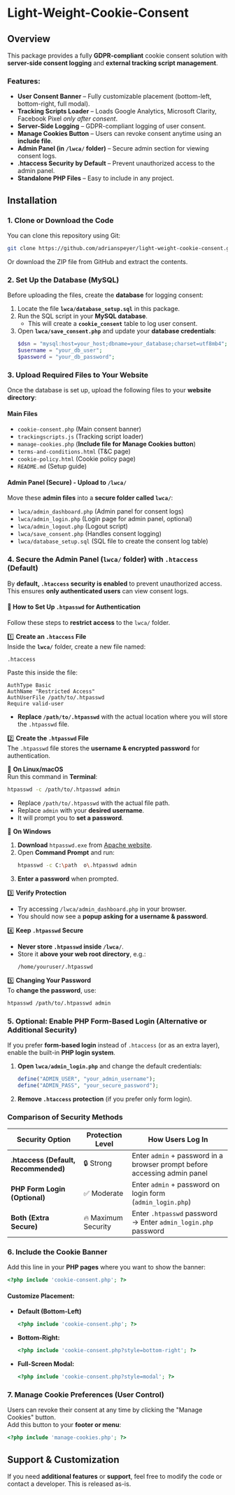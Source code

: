 # Light-Weight-Cookie-Consent

## Overview
This package provides a fully **GDPR-compliant** cookie consent solution with **server-side consent logging** and **external tracking script management**.

### Features:
- **User Consent Banner** – Fully customizable placement (bottom-left, bottom-right, full modal).
- **Tracking Scripts Loader** – Loads Google Analytics, Microsoft Clarity, Facebook Pixel *only after consent*.
- **Server-Side Logging** – GDPR-compliant logging of user consent.
- **Manage Cookies Button** – Users can revoke consent anytime using an **include file**.
- **Admin Panel (in `/lwca/` folder)** – Secure admin section for viewing consent logs.
- **.htaccess Security by Default** – Prevent unauthorized access to the admin panel.
- **Standalone PHP Files** – Easy to include in any project.

## Installation

### 1. Clone or Download the Code
You can clone this repository using Git:  
```sh
git clone https://github.com/adrianspeyer/light-weight-cookie-consent.git
```
Or download the ZIP file from GitHub and extract the contents.

### 2. Set Up the Database (MySQL)
Before uploading the files, create the **database** for logging consent:

1. Locate the file **`lwca/database_setup.sql`** in this package.
2. Run the SQL script in your **MySQL database**.  
   - This will create a **`cookie_consent`** table to log user consent.
3. Open **`lwca/save_consent.php`** and update your **database credentials**:
   ```php
   $dsn = "mysql:host=your_host;dbname=your_database;charset=utf8mb4";
   $username = "your_db_user";
   $password = "your_db_password";
   ```

### 3. Upload Required Files to Your Website
Once the database is set up, upload the following files to your **website directory**:

#### **Main Files**
- `cookie-consent.php` (Main consent banner)
- `trackingscripts.js` (Tracking script loader)
- `manage-cookies.php` (**Include file for Manage Cookies button**)
- `terms-and-conditions.html` (T&C page)
- `cookie-policy.html` (Cookie policy page)
- `README.md` (Setup guide)

#### **Admin Panel (Secure) - Upload to `/lwca/`**
Move these **admin files** into a **secure folder called `lwca/`**:
- `lwca/admin_dashboard.php` (Admin panel for consent logs)
- `lwca/admin_login.php` (Login page for admin panel, optional)
- `lwca/admin_logout.php` (Logout script)
- `lwca/save_consent.php` (Handles consent logging)
- `lwca/database_setup.sql` (SQL file to create the consent log table)

### 4. Secure the Admin Panel (`lwca/` folder) with `.htaccess` (Default)
By **default, `.htaccess` security is enabled** to prevent unauthorized access. This ensures **only authenticated users** can view consent logs.

#### **📌 How to Set Up `.htpasswd` for Authentication**
Follow these steps to **restrict access** to the `lwca/` folder.

1️⃣ **Create an `.htaccess` File**  
Inside the **`lwca/`** folder, create a new file named:  
```
.htaccess
```
Paste this inside the file:
```
AuthType Basic
AuthName "Restricted Access"
AuthUserFile /path/to/.htpasswd
Require valid-user
```
- **Replace `/path/to/.htpasswd`** with the actual location where you will store the `.htpasswd` file.

2️⃣ **Create the `.htpasswd` File**  
The `.htpasswd` file stores the **username & encrypted password** for authentication.

📌 **On Linux/macOS**  
Run this command in **Terminal**:
```sh
htpasswd -c /path/to/.htpasswd admin
```
- Replace `/path/to/.htpasswd` with the actual file path.
- Replace `admin` with your **desired username**.
- It will prompt you to **set a password**.

📌 **On Windows**  
1. **Download** `htpasswd.exe` from [Apache website](https://httpd.apache.org/docs/current/programs/htpasswd.html).
2. Open **Command Prompt** and run:
   ```sh
   htpasswd -c C:\path	o\.htpasswd admin
   ```
3. **Enter a password** when prompted.

3️⃣ **Verify Protection**  
- Try accessing `/lwca/admin_dashboard.php` in your browser.
- You should now see a **popup asking for a username & password**.

4️⃣ **Keep `.htpasswd` Secure**  
- **Never store `.htpasswd` inside `/lwca/`**.  
- Store it **above your web root directory**, e.g.:  
  ```
  /home/youruser/.htpasswd
  ```

5️⃣ **Changing Your Password**  
To **change the password**, use:
```sh
htpasswd /path/to/.htpasswd admin
```

### 5. Optional: Enable PHP Form-Based Login (Alternative or Additional Security)
If you prefer **form-based login** instead of `.htaccess` (or as an extra layer), enable the built-in **PHP login system**.

1. **Open `lwca/admin_login.php`** and change the default credentials:
   ```php
   define("ADMIN_USER", "your_admin_username");
   define("ADMIN_PASS", "your_secure_password");
   ```
2. **Remove `.htaccess` protection** (if you prefer only form login).

### **Comparison of Security Methods**
| Security Option  | Protection Level | How Users Log In |
|------------------|-----------------|------------------|
| **.htaccess (Default, Recommended)** | 🔒 Strong | Enter `admin` + password in a browser prompt before accessing admin panel |
| **PHP Form Login (Optional)** | ✅ Moderate | Enter `admin` + password on login form (`admin_login.php`) |
| **Both (Extra Secure)** | 🔥 Maximum Security | Enter `.htpasswd` password → Enter `admin_login.php` password |

### 6. Include the Cookie Banner
Add this line in your **PHP pages** where you want to show the banner:
```php
<?php include 'cookie-consent.php'; ?>
```

#### Customize Placement:
- **Default (Bottom-Left)**  
  ```php
  <?php include 'cookie-consent.php'; ?>
  ```
- **Bottom-Right:**  
  ```php
  <?php include 'cookie-consent.php?style=bottom-right'; ?>
  ```
- **Full-Screen Modal:**  
  ```php
  <?php include 'cookie-consent.php?style=modal'; ?>
  ```

### 7. Manage Cookie Preferences (User Control)
Users can revoke their consent at any time by clicking the "Manage Cookies" button.  
Add this button to your **footer or menu**:
```php
<?php include 'manage-cookies.php'; ?>
```

## Support & Customization
If you need **additional features** or **support**, feel free to modify the code or contact a developer. This is released as-is.
